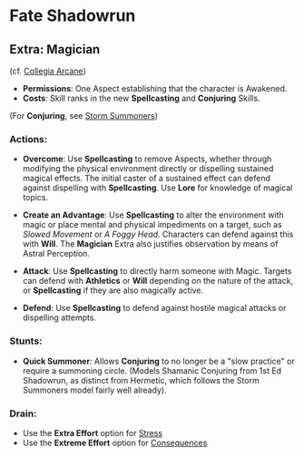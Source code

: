 Fate Shadowrun
==============

Extra: Magician
---------------

(cf.
 [Collegia Arcane](http://fate-srd.com/fate-core/creating-extra#strong-extra-collegia-arcana-magic-strong))

-   **Permissions**: One Aspect establishing that the character is Awakened.
-   **Costs**: Skill ranks in the new **Spellcasting** and **Conjuring** Skills.

(For **Conjuring**, see
 [Storm Summoners](http://fate-srd.com/fate-system-toolkit/storm-summoners#the-30-second-version))

### Actions:

-   **Overcome**:
Use **Spellcasting** to remove Aspects, whether through modifying the physical environment
  directly or dispelling sustained magical effects. The initial caster of a sustained effect can
  defend against dispelling with **Spellcasting**. Use **Lore** for knowledge of magical topics.

-   **Create an Advantage**:
Use **Spellcasting** to alter the environment with magic or place
  mental and physical impediments on a target, such as _Slowed Movement_ or _A Foggy Head_.
  Characters can defend against this with **Will**. The **Magician** Extra also justifies
  observation by means of Astral Perception.

-   **Attack**:
Use **Spellcasting** to directly harm someone with Magic. Targets can defend with
  **Athletics** or **Will** depending on the nature of the attack, or **Spellcasting** if they
  are also magically active.

-   **Defend**:
Use **Spellcasting** to defend against hostile magical attacks or dispelling attempts.

### Stunts:
-   **Quick Summoner**:
Allows **Conjuring** to no longer be a "slow practice" or require a summoning circle. (Models
  Shamanic Conjuring from 1st Ed Shadowrun, as distinct from Hermetic, which follows the Storm
  Summoners model fairly well already).

### Drain:
-   Use the **Extra Effort** option for [Stress](http://fate-srd.com/fate-system-toolkit/customized-tools#stress)
-   Use the **Extreme Effort** option for
[Consequences](http://fate-srd.com/fate-system-toolkit/consequences#alternate-uses-for-consequences)
